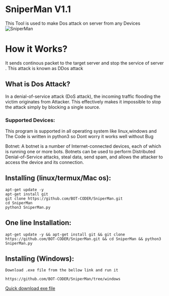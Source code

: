 # SniperMan V1.1

This Tool is used to make Dos attack on server from any Devices
![SniperMan](https://i.ibb.co/3h8dbfg/dwa.png)

# How it Works? 
 It sends continous packet to the target server and stop the service of server .
This attack is known as DDos attack

## What is Dos Attack?
  <p>In a  denial-of-service attack (DoS attack), the incoming traffic flooding the victim originates from Attacker. This effectively makes it impossible to stop the attack simply by blocking a single source.</p>

### Supported Devices:
 This program is supported in all operating system like linux,windows and 
The Code is written in python3 so Dont worry it works well without Bug


Botnet:
A botnet is a number of Internet-connected devices, each of which is running one or more bots. Botnets can be used to perform Distributed Denial-of-Service attacks, steal data, send spam, and allows the attacker to access the device and its connection.

## Installing (linux/termux/Mac os):
```
apt-get update -y
apt-get install git
git clone https://github.com/BOT-CODER/SniperMan.git
cd SniperMan
python3 SniperMan.py

```
## One line Installation:
```
apt-get update -y && apt-get install git && git clone https://github.com/BOT-CODER/SniperMan.git && cd SniperMan && python3 SniperMan.py

```
## Installing (Windows):
```
Download .exe file from the bellow link and run it

https://github.com/BOT-CODER/SniperMan/tree/windows
```
[ Quick download exe file](https://github.com/BOT-CODER/SniperMan/raw/windows/SniperMan.exe)


